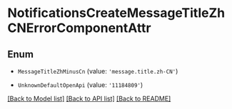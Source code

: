 # NotificationsCreateMessageTitleZhCNErrorComponentAttr


## Enum

* `MessageTitleZhMinusCn` (value: `'message.title.zh-CN'`)

* `UnknownDefaultOpenApi` (value: `'11184809'`)

[[Back to Model list]](../README.md#documentation-for-models) [[Back to API list]](../README.md#documentation-for-api-endpoints) [[Back to README]](../README.md)

